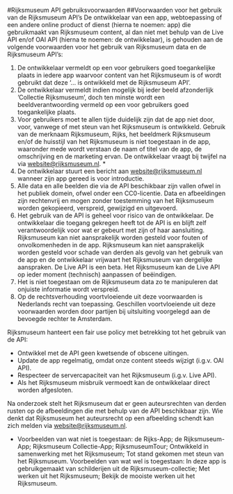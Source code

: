 #Rijksmuseum API gebruiksvoorwaarden
##Voorwaarden voor het gebruik van de Rijksmuseum API’s
De ontwikkelaar van een app, webtoepassing of een andere online product of dienst (hierna te noemen: app) die gebruikmaakt van Rijksmuseum content, al dan niet met behulp van de Live API en/of OAI API (hierna te noemen: de ontwikkelaar), is gehouden aan de volgende voorwaarden voor het gebruik van Rijksmuseum data en de Rijksmuseum API’s:

1. De ontwikkelaar vermeldt op een voor gebruikers goed toegankelijke plaats in iedere app waarvoor content van het Rijksmuseum is of wordt gebruikt dat deze ‘… is ontwikkeld met de Rijksmuseum API’.
2. De ontwikkelaar vermeldt indien mogelijk bij ieder beeld afzonderlijk ’Collectie Rijksmuseum’, doch ten minste wordt een beeldverantwoording vermeld op een voor gebruikers goed toegankelijke plaats.
3. Voor gebruikers moet te allen tijde duidelijk zijn dat de app niet door, voor, vanwege of met steun van het Rijksmuseum is ontwikkeld. Gebruik van de merknaam Rijksmuseum, Rijks, het beeldmerk Rijksmuseum en/of de huisstijl van het Rijksmuseum is niet toegestaan in de app, waaronder mede wordt verstaan de naam of titel van de app, de omschrijving en de marketing ervan. De ontwikkelaar vraagt bij twijfel na via website@rijksmuseum.nl. *
4. De ontwikkelaar stuurt een bericht aan website@rijksmuseum.nl wanneer zijn app gereed is voor introductie.
5. Alle data en alle beelden die via de API beschikbaar zijn vallen ofwel in het publiek domein, ofwel onder een CC0-licentie. Data en afbeeldingen zijn rechtenvrij en mogen zonder toestemming van het Rijksmuseum worden gekopieerd, verspreid, gewijzigd en uitgevoerd.
6. Het gebruik van de API is geheel voor risico van de ontwikkelaar. De ontwikkelaar die toegang gekregen heeft tot de API is en blijft zelf verantwoordelijk voor wat er gebeurt met zijn of haar aansluiting. Rijksmuseum kan niet aansprakelijk worden gesteld voor fouten of onvolkomenheden in de app. Rijksmuseum kan niet aansprakelijk worden gesteld voor schade van derden als gevolg van het gebruik van de app en de ontwikkelaar vrijwaart het Rijksmuseum van dergelijke aanspraken. De Live API is een beta. Het Rijksmuseum kan de Live API op ieder moment (technisch) aanpassen of beëindigen.
7. Het is niet toegestaan om de Rijksmuseum data zo te manipuleren dat onjuiste informatie wordt verspreid.
8. Op de rechtsverhouding voortvloeiende uit deze voorwaarden is Nederlands recht van toepassing. Geschillen voortvloeiende uit deze voorwaarden worden door partijen bij uitsluiting voorgelegd aan de bevoegde rechter te Amsterdam.

Rijksmuseum hanteert een fair use policy met betrekking tot het gebruik van de API:

- Ontwikkel met de API geen kwetsende of obscene uitingen.
- Update de app regelmatig, omdat onze content steeds wijzigt (i.g.v. OAI API).
- Respecteer de servercapaciteit van het Rijksmuseum (i.g.v. Live API).
- Als het Rijksmuseum misbruik vermoedt kan de ontwikkelaar direct worden afgesloten.

Na onderzoek stelt het Rijksmuseum dat er geen auteursrechten van derden rusten op de afbeeldingen die met behulp van de API beschikbaar zijn. Wie denkt dat Rijksmuseum het auteursrecht op een afbeelding schendt kan zich melden via website@rijksmuseum.nl.

* Voorbeelden van wat niet is toegestaan: de Rijks-App; de Rijksmuseum-App; Rijksmuseum Collectie-App; RijksmuseumTour; Ontwikkeld in samenwerking met het Rijksmuseum; Tot stand gekomen met steun van het Rijksmuseum. Voorbeelden van wat wel is toegestaan: In deze app is gebruikgemaakt van schilderijen uit de Rijksmuseum-collectie; Met werken uit het Rijksmuseum; Bekijk de mooiste werken uit het Rijksmuseum.
